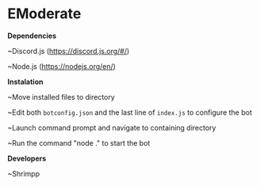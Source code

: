 # EModerate

**Dependencies**

~Discord.js (https://discord.js.org/#/)

~Node.js (https://nodejs.org/en/)

**Instalation**

~Move installed files to directory

~Edit both `botconfig.json` and the last line of `index.js` to configure the bot

~Launch command prompt and navigate to containing directory

~Run the command "node ." to start the bot

**Developers**

~Shrimpp
